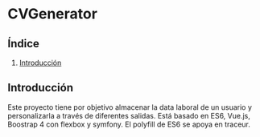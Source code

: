 CVGenerator 
==================

Índice
------

1. [Introducción](#introducción)

Introducción
---------------------

Este proyecto tiene por objetivo almacenar la data laboral de un usuario y personalizarla a través de diferentes salidas. 
Está basado en ES6, Vue.js, Boostrap 4 con flexbox y symfony. 
El polyfill de ES6 se apoya en traceur. 
